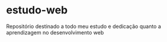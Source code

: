 # estudo-web
Repositório destinado a todo meu estudo e dedicação quanto a aprendizagem no desenvolvimento web
